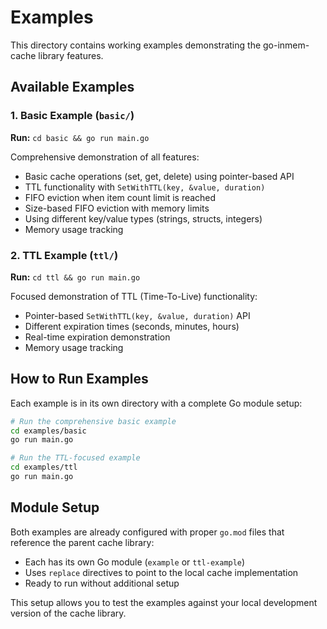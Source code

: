 # Examples

This directory contains working examples demonstrating the go-inmem-cache library features.

## Available Examples

### 1. Basic Example (`basic/`)

**Run:** `cd basic && go run main.go`

Comprehensive demonstration of all features:
- Basic cache operations (set, get, delete) using pointer-based API
- TTL functionality with `SetWithTTL(key, &value, duration)`
- FIFO eviction when item count limit is reached
- Size-based FIFO eviction with memory limits
- Using different key/value types (strings, structs, integers)
- Memory usage tracking

### 2. TTL Example (`ttl/`)

**Run:** `cd ttl && go run main.go`

Focused demonstration of TTL (Time-To-Live) functionality:

- Pointer-based `SetWithTTL(key, &value, duration)` API
- Different expiration times (seconds, minutes, hours)
- Real-time expiration demonstration
- Memory usage tracking

## How to Run Examples

Each example is in its own directory with a complete Go module setup:

```bash
# Run the comprehensive basic example
cd examples/basic
go run main.go

# Run the TTL-focused example  
cd examples/ttl
go run main.go
```

## Module Setup

Both examples are already configured with proper `go.mod` files that reference the parent cache library:

- Each has its own Go module (`example` or `ttl-example`)
- Uses `replace` directives to point to the local cache implementation
- Ready to run without additional setup

This setup allows you to test the examples against your local development version of the cache library.
